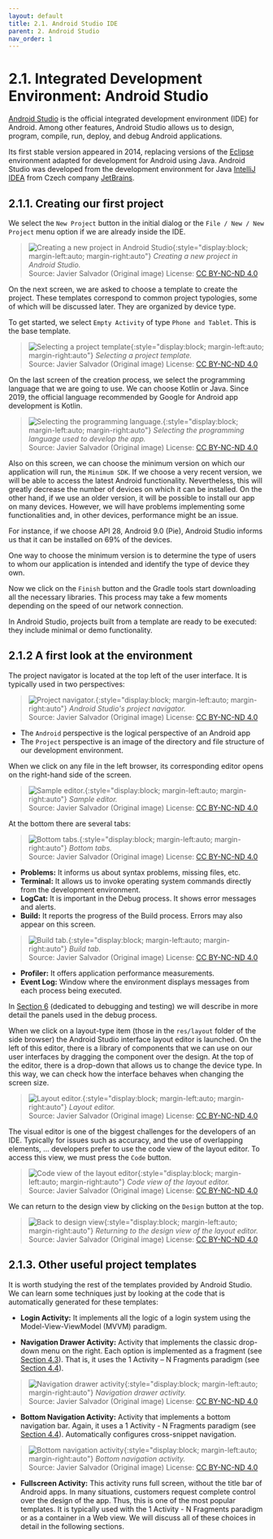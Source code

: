 ```yaml
---
layout: default
title: 2.1. Android Studio IDE
parent: 2. Android Studio
nav_order: 1
---
```


# 2.1. Integrated Development Environment: Android Studio

[Android Studio](https://developer.android.com/studio) is the official integrated development environment (IDE) for Android. Among other features, Android Studio allows us to design, program, compile, run, deploy, and debug Android applications. 

Its first stable version appeared in 2014, replacing versions of the [Eclipse](https://eclipseide.org/) environment adapted for development for Android using Java. Android Studio was developed from the development environment for Java [IntelliJ IDEA](https://www.jetbrains.com/idea/) from Czech company [JetBrains](https://www.jetbrains.com/). 

## 2.1.1. Creating our first project

We select the `New Project` button in the initial dialog or the `File / New / New Project` menu option if we are already inside the IDE.

> ![Creating a new project in Android Studio](/images/02/new-project.jpg){:style="display:block; margin-left:auto; margin-right:auto"}
> *Creating a new project in Android Studio.*  
> Source: Javier Salvador (Original image) License: [CC BY-NC-ND 4.0](https://creativecommons.org/licenses/by-nc-nd/4.0/)

On the next screen, we are asked to choose a template to create the project. These templates correspond to common project typologies, some of which will be discussed later. They are organized by device type.

To get started, we select `Empty Activity` of type `Phone and Tablet`. This is the base template.

> ![Selecting a project template](/images/02/new-project.jpg){:style="display:block; margin-left:auto; margin-right:auto"}
> *Selecting a project template.*  
> Source: Javier Salvador (Original image) License: [CC BY-NC-ND 4.0](https://creativecommons.org/licenses/by-nc-nd/4.0/)

On the last screen of the creation process, we select the programming language that we are going to use. We can choose Kotlin or Java. Since 2019, the official language recommended by Google for Android app development is Kotlin. 

> ![Selecting the programming language.](/images/02/programming-language.jpg){:style="display:block; margin-left:auto; margin-right:auto"}
> *Selecting the programming language used to develop the app.*  
> Source: Javier Salvador (Original image) License: [CC BY-NC-ND 4.0](https://creativecommons.org/licenses/by-nc-nd/4.0/)

Also on this screen, we can choose the minimum version on which our application will run, the `Minimum SDK`. If we choose a very recent version, we will be able to access the latest Android functionality. Nevertheless, this will greatly decrease the number of devices on which it can be installed. On the other hand, if we use an older version, it will be possible to install our app on many devices. However, we will have problems implementing some functionalities and, in other devices, performance might be an issue.

For instance, if we choose API 28, Android 9.0 (Pie), Android Studio informs us that it can be installed on 69% of the devices.

One way to choose the minimum version is to determine the type of users to whom our application is intended and identify the type of device they own.

Now we click on the `Finish` button and the Gradle tools start downloading all the necessary libraries. This process may take a few moments depending on the speed of our network connection.

In Android Studio, projects built from a template are ready to be executed: they include minimal or demo functionality. 

## 2.1.2 A first look at the environment

The project navigator is located at the top left of the user interface. It is typically used in two perspectives:

> ![Project navigator.](/images/02/project-navigator.jpg){:style="display:block; margin-left:auto; margin-right:auto"}
> *Android Studio's project navigator.*  
> Source: Javier Salvador (Original image) License: [CC BY-NC-ND 4.0](https://creativecommons.org/licenses/by-nc-nd/4.0/)

- The `Android` perspective is the logical perspective of an Android app 
- The `Project` perspective is an image of the directory and file structure of our development environment.

When we click on any file in the left browser, its corresponding editor opens on the right-hand side of the screen.

> ![Sample editor.](/images/02/editor.jpg){:style="display:block; margin-left:auto; margin-right:auto"}
> *Sample editor.*  
> Source: Javier Salvador (Original image) License: [CC BY-NC-ND 4.0](https://creativecommons.org/licenses/by-nc-nd/4.0/)

At the bottom there are several tabs:

> ![Bottom tabs.](/images/02/bottom-tabs.jpg){:style="display:block; margin-left:auto; margin-right:auto"}
> *Bottom tabs.*  
> Source: Javier Salvador (Original image) License: [CC BY-NC-ND 4.0](https://creativecommons.org/licenses/by-nc-nd/4.0/)

- **Problems:** It informs us about syntax problems, missing files, etc.
- **Terminal:** It allows us to invoke operating system commands directly from the development environment.
- **LogCat:** It is important in the Debug process. It shows error messages and alerts.
- **Build:** It reports the progress of the Build process. Errors may also appear on this screen.

> ![Build tab.](/images/02/build-tab.jpg){:style="display:block; margin-left:auto; margin-right:auto"}
> *Build tab.*  
> Source: Javier Salvador (Original image) License: [CC BY-NC-ND 4.0](https://creativecommons.org/licenses/by-nc-nd/4.0/)

- **Profiler:** It offers application performance measurements.
- **Event Log:** Window where the environment displays messages from each process being executed.

In [Section 6](/content/06/) (dedicated to debugging and testing) we will describe in more detail the panels used in the debug process.

When we click on a layout-type item (those in the `res/layout` folder of the side browser) the Android Studio interface layout editor is launched. On the left of this editor, there is a library of components that we can use on our user interfaces by dragging the component over the design.  At the top of the editor, there is a drop-down that allows us to change the device type. In this way, we can check how the interface behaves when changing the screen size.

> ![Layout editor.](/images/02/layout-editor.jpg){:style="display:block; margin-left:auto; margin-right:auto"}
> *Layout editor.*  
> Source: Javier Salvador (Original image) License: [CC BY-NC-ND 4.0](https://creativecommons.org/licenses/by-nc-nd/4.0/)

The visual editor is one of the biggest challenges for the developers of an IDE. Typically for issues such as accuracy, and the use of overlapping elements, ... developers prefer to use the code view of the layout editor. To access this view, we must press the `Code` button.

> ![Code view of the layout editor](/images/02/code-layout-editor.jpg){:style="display:block; margin-left:auto; margin-right:auto"}
> *Code view of the layout editor.*  
> Source: Javier Salvador (Original image) License: [CC BY-NC-ND 4.0](https://creativecommons.org/licenses/by-nc-nd/4.0/)

We can return to the design view by clicking on the `Design` button at the top.

> ![Back to design view](/images/02/back-to-design-editor.jpg){:style="display:block; margin-left:auto; margin-right:auto"}
> *Returning to the design view of the layout editor.*  
> Source: Javier Salvador (Original image) License: [CC BY-NC-ND 4.0](https://creativecommons.org/licenses/by-nc-nd/4.0/)

## 2.1.3. Other useful project templates


It is worth studying the rest of the templates provided by Android Studio. We can learn some techniques just by looking at the code that is automatically generated for these templates:

- **Login Activity:** It implements all the logic of a login system using the Model-View-ViewModel (MVVM) paradigm. 

- **Navigation Drawer Activity:**  Activity that implements the classic drop-down menu on the right.  Each option is implemented as a fragment (see [Section 4.3](/content/04/03-fragments)). That is, it uses the 1 Activity – N Fragments paradigm  (see [Section 4.4](/content/04/04-1-n-vs-n-n)).

> ![Navigation drawer activity](/images/02/navigation-drawer.png){:style="display:block; margin-left:auto; margin-right:auto"}
> *Navigation drawer activity.*  
> Source: Javier Salvador (Original image) License: [CC BY-NC-ND 4.0](https://creativecommons.org/licenses/by-nc-nd/4.0/)

- **Bottom Navigation Activity:** Activity that implements a bottom navigation bar. Again, it uses a 1 Activity - N Fragments paradigm (see [Section 4.4](/content/04/04-1-n-vs-n-n)).  Automatically configures cross-snippet navigation.

> ![Bottom navigation activity](/images/02/bottom-navigation.png){:style="display:block; margin-left:auto; margin-right:auto"}
> *Bottom navigation activity.*  
> Source: Javier Salvador (Original image) License: [CC BY-NC-ND 4.0](https://creativecommons.org/licenses/by-nc-nd/4.0/)

- **Fullscreen Activity:** This activity runs full screen, without the title bar of Android apps. In many situations, customers request complete control over the design of the app. Thus, this is one of the most popular templates. It is typically used with the 1 Activity - N Fragments paradigm or as a container in a Web view. We will discuss all of these choices in detail in the following sections.